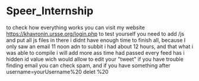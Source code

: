 # Speer_Internship
to check how everything works you can visit my website https://khavronin.ursse.org/login.php
to test yourself you need to add /js
and put all js files in there
i didnt have enough time to finish all, because I only saw an email 11 noon adn to subbit i had about 12 hours, and that what i was able to compile 
 i will add more ass time had passed
every feed has i hidden id value wich would allow to edit your "tweet"
if you have trouble finding email you can check spam, and if you have something after username=yourUsername%20 delet %20
